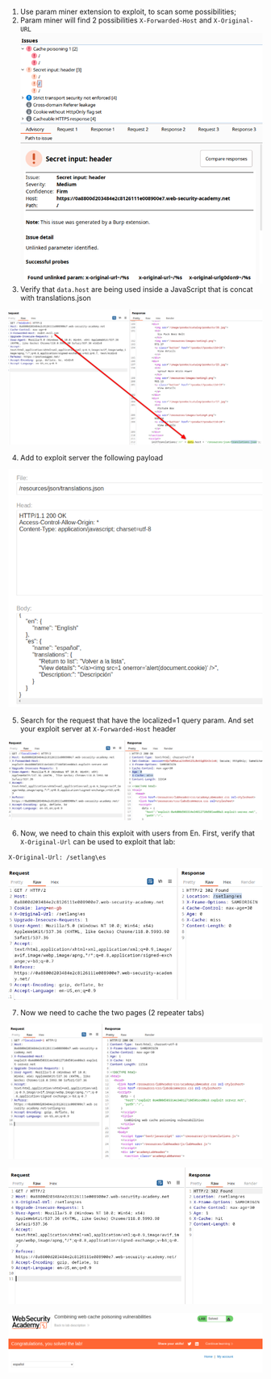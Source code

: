 
1. Use param miner extension to exploit, to scan some possibilities;
2. Param miner will find 2 possibilities `X-Forwarded-Host` and `X-Original-URL`
![](/static/img/Pasted_image_20231116154834.png)
3. Verify that `data.host` are being used inside a JavaScript that is concat with translations.json

![](/static/img/Pasted_image_20231116155207.png)

4. Add to exploit server the following payload

![](/static/img/Pasted_image_20231116155318.png)

5. Search for the request that have the localized=1 query param. And set your exploit server at `X-Forwarded-Host` header

![](/static/img/Pasted_image_20231116155636.png)

6. Now, we need to chain this exploit with users from En. First, verify that `X-Original-Url` can be used to exploit that lab:

```
X-Original-Url: /setlang\es
```

![](/static/img/Pasted_image_20231116160257.png)

7. Now we need to cache the two pages (2 repeater tabs)


![](/static/img/Pasted_image_20231116162305.png)


![](/static/img/Pasted_image_20231116162318.png)

![](/static/img/Pasted_image_20231116162241.png)